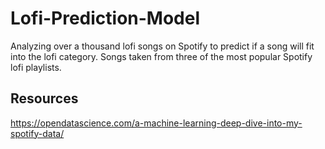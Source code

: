# Lofi-Prediction-Model
Analyzing over a thousand lofi songs on Spotify to predict if a song will fit into the lofi category. Songs taken from three of the most popular Spotify lofi playlists.

## Resources
https://opendatascience.com/a-machine-learning-deep-dive-into-my-spotify-data/
